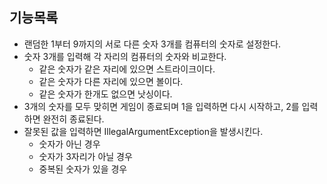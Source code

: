 ## 기능목록

- 랜덤한 1부터 9까지의 서로 다른 숫자 3개를 컴퓨터의 숫자로 설정한다.
- 숫자 3개를 입력해 각 자리의 컴퓨터의 숫자와 비교한다.
  - 같은 숫자가 같은 자리에 있으면 스트라이크이다.
  - 같은 숫자가 다른 자리에 있으면 볼이다.
  - 같은 숫자가 한개도 없으면 낫싱이다.
- 3개의 숫자를 모두 맞히면 게임이 종료되며 1을 입력하면 다시 시작하고, 2를 입력하면 완전히 종료된다.
- 잘못된 값을 입력하면 IllegalArgumentException을 발생시킨다.
  - 숫자가 아닌 경우
  - 숫자가 3자리가 아닐 경우
  - 중복된 숫자가 있을 경우
